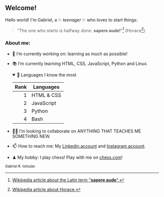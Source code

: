 ## Welcome!

Hello world! I'm Gabriel, a ✨ _teenager_ ✨ who loves to start things: 
> "The one who starts is halfway done. **sapere aude!**"[^1] (Horace[^2])

### About me:

- 🧠 I’m currently working on: learning as much as possible!
- 📚 I’m currently learning HTML, CSS, JavaScript, Python and Linux.
  <details open>
    <summary>🤌 Languages ​​I know the most</summary>
    
    | Rank | Languages |
    |-----:|-----------|
    |     1| HTML & CSS|
    |     2| JavaScript|
    |     3| Python    |
    |     4| Bash      |
  
  </details>
- 🕵️‍♂️ I’m looking to collaborate on ANYTHING THAT TEACHES ME SOMETHING NEW.
- 📫 How to reach me: My [Linkedin account](https://www.linkedin.com/in/gabrieltressoldi) and [Instagram account](https://www.instagram.com/gabrieltressoldi_/).
- ♟ My hobby: I play chess! Play with me on [chess.com](https://www.chess.com/member/gabryan13)!
<p><sub>Gabriel R. totosão</sub></p>

[^1]: [Wikipedia article about the Latin term "**sapere aude**".](https://en.wikipedia.org/wiki/Sapere_aude)
[^2]: [Wikipedia article about Horace.](https://en.wikipedia.org/wiki/Horace)

